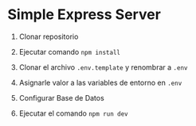 # Simple Express Server

1. Clonar repositorio

2. Ejecutar comando ```npm install```

3. Clonar el archivo ```.env.template``` y renombrar a ```.env```

4. Asignarle valor a las variables de entorno en ```.env```

5. Configurar Base de Datos

6. Ejecutar el comando ```npm run dev```
